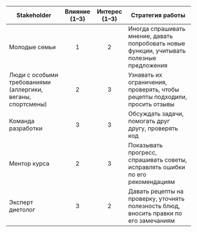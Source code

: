 | Stakeholder                                   | Влияние (1–3) | Интерес (1–3) | Стратегия работы                                                                 |
| --------------------------------------------- | :-----------: | :-----------: | -------------------------------------------------------------------------------- |
| Молодые семьи                                 |       1       |       2       | Иногда спрашивать мнение, давать попробовать новые функции, учитывать полезные предложения |
| Люди с особыми требованиями (аллергики, веганы, спортсмены) |       2       |       3       | Узнавать их ограничения, проверять, чтобы рецепты подходили, просить отзывы      |
| Команда разработки                            |       3       |       3       | Обсуждать задачи, помогать друг другу, проверять код                             |
| Ментор курса                                  |       2       |       3       | Показывать прогресс, спрашивать советы, исправлять ошибки по его рекомендациям   |
| Эксперт диетолог                              |       3       |       2       | Давать рецепты на проверку, уточнять полезность блюд, вносить правки по его замечаниям |
